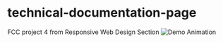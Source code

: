 # technical-documentation-page
FCC project 4 from Responsive Web Design Section
![Demo Animation](../assets/demo.gif?raw=true)
